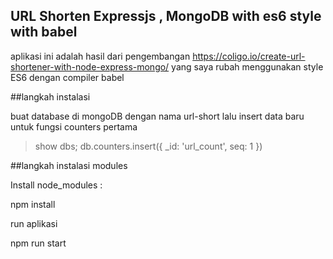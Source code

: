 ## URL Shorten Expressjs , MongoDB with es6 style with babel 

aplikasi ini adalah hasil dari pengembangan https://coligo.io/create-url-shortener-with-node-express-mongo/
yang saya rubah menggunakan style ES6 dengan compiler babel 


##langkah instalasi

buat database di mongoDB
dengan nama url-short lalu insert data baru untuk fungsi counters pertama

> show dbs;
> db.counters.insert({ _id: 'url_count', seq: 1 })
 


##langkah instalasi modules 

Install node_modules :

npm install

run aplikasi 

npm run start